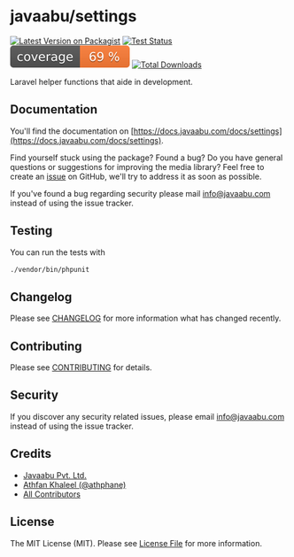 # javaabu/settings

[![Latest Version on Packagist](https://img.shields.io/packagist/v/javaabu/settings.svg?style=flat-square)](https://packagist.org/packages/javaabu/settings)
[![Test Status](../../actions/workflows/run-tests.yml/badge.svg)](../../actions/workflows/run-tests.yml)
![Code Coverage Badge](./.github/coverage.svg)
[![Total Downloads](https://img.shields.io/packagist/dt/javaabu/settings.svg?style=flat-square)](https://packagist.org/packages/javaabu/settings)

Laravel helper functions that aide in development.


## Documentation

You'll find the documentation on [https://docs.javaabu.com/docs/settings](https://docs.javaabu.com/docs/settings).

Find yourself stuck using the package? Found a bug? Do you have general questions or suggestions for improving the media library? Feel free to create an [issue](../../issues) on GitHub, we'll try to address it as soon as possible.

If you've found a bug regarding security please mail [info@javaabu.com](mailto:info@javaabu.com) instead of using the issue tracker.


## Testing

You can run the tests with

``` bash
./vendor/bin/phpunit
```

## Changelog

Please see [CHANGELOG](CHANGELOG.md) for more information what has changed recently.

## Contributing

Please see [CONTRIBUTING](CONTRIBUTING.md) for details.

## Security

If you discover any security related issues, please email [info@javaabu.com](mailto:info@javaabu.com) instead of using the issue tracker.

## Credits

- [Javaabu Pvt. Ltd.](https://github.com/javaabu)
- [Athfan Khaleel (@athphane)](http://athfan.com)
- [All Contributors](../../contributors)

## License

The MIT License (MIT). Please see [License File](LICENSE.md) for more information.
